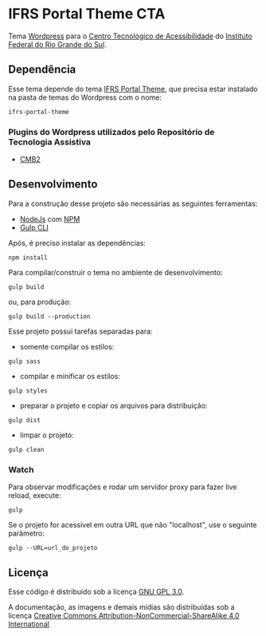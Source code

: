 # IFRS Portal Theme CTA
Tema [Wordpress](https://wordpress.org) para o [Centro Tecnológico de Acessibilidade](https://cta.ifrs.edu.br) do [Instituto Federal do Rio Grande do Sul](https://ifrs.edu.br).

## Dependência

Esse tema depende do tema [IFRS Portal Theme](https://github.com/IFRS/portal-theme), que precisa estar instalado na pasta de temas do Wordpress com o nome:

`ifrs-portal-theme`

### Plugins do Wordpress utilizados pelo Repositório de Tecnologia Assistiva

-	[CMB2](https://github.com/CMB2/CMB2)

## Desenvolvimento

Para a construção desse projeto são necessárias as seguintes ferramentas:
-   [NodeJs](https://nodejs.org) com [NPM](https://www.npmjs.com)
-   [Gulp CLI](https://gulpjs.com)

Após, é preciso instalar as dependências:

`npm install`

Para compilar/construir o tema no ambiente de desenvolvimento:

`gulp build`

ou, para produção:

`gulp build --production`

Esse projeto possui tarefas separadas para:

- somente compilar os estilos:

`gulp sass`

- compilar e minificar os estilos:

`gulp styles`

- preparar o projeto e copiar os arquivos para distribuição:

`gulp dist`

- limpar o projeto:

`gulp clean`

### Watch

Para observar modificações e rodar um servidor proxy para fazer live reload, execute:

`gulp`

Se o projeto for acessível em outra URL que não "localhost", use o seguinte parâmetro:

`gulp --URL=url_do_projeto`

## Licença

Esse código é distribuído sob a licença [GNU GPL 3.0](https://www.gnu.org/licenses/gpl-3.0.txt).

A documentação, as imagens e demais mídias são distribuídas sob a licença [Creative Commons Attribution-NonCommercial-ShareAlike 4.0 International](https://creativecommons.org/licenses/by-nc-sa/4.0)
